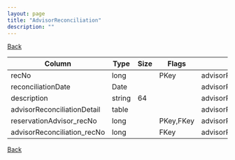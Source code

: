```yaml
---
layout: page
title: "AdvisorReconciliation"
description: ""
---
```

<div class="nav-back"><a href="{{ 'api' | relative_url }}">Back</a></div>




| Column | Type | Size | Flags | Table | Description |
| ------ | ---- | ---- | ----- | ----- | ----------- |
| recNo | long |  | PKey | advisorReconciliation | 
| reconciliationDate | Date |  |  | advisorReconciliation | 
| description | string | 64 |  | advisorReconciliation | 
| advisorReconciliationDetail  | table |  |  | advisorReconciliation | 
| reservationAdvisor_recNo | long |  | PKey,FKey | advisorReconciliationDetail | 
| advisorReconciliation_recNo | long |  | FKey | advisorReconciliationDetail | 



<div class="nav-back"><a href="{{ 'api' | relative_url }}">Back</a></div>
